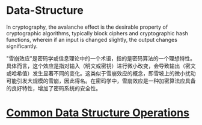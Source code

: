 # Data-Structure

In cryptography, the avalanche effect is the desirable property of cryptographic algorithms, typically block ciphers and cryptographic hash functions, wherein if an input is changed slightly, the output changes significantly.

"雪崩效应"是密码学或信息理论中的一个术语，指的是密码算法的一个理想特性。具体而言，这个效应是指对输入（明文或密钥）进行微小改变，会导致输出（密文或哈希值）发生显著不同的变化。这类似于雪崩效应的概念，即雪坡上的微小扰动可能引发大规模的雪崩，因此得名。在密码学中，雪崩效应是一种加密算法应具备的良好特性，增加了密码系统的安全性。

# [Common Data Structure Operations](https://www.bigocheatsheet.com/)